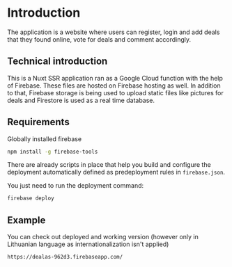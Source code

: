 # Introduction

The application is a website where users can register, login and add deals that they found online, vote for deals and comment accordingly.

## Technical introduction

This is a Nuxt SSR application ran as a Google Cloud function with the help of Firebase.
These files are hosted on Firebase hosting as well.
In addition to that, Firebase storage is being used to upload static files like pictures for deals and Firestore is used as a real time database.

## Requirements

Globally installed firebase

```bash
npm install -g firebase-tools
```

There are already scripts in place that help you build and configure the deployment automatically defined as predeployment rules in `firebase.json`.

You just need to run the deployment command:

```bash
firebase deploy
```

## Example

You can check out deployed and working version (however only in Lithuanian language as internationalization isn't applied)

```text
https://dealas-962d3.firebaseapp.com/
```
